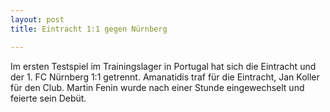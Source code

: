 ```yaml
---
layout: post
title: Eintracht 1:1 gegen Nürnberg

---
```


Im ersten Testspiel im Trainingslager in Portugal hat sich die Eintracht und der 1. FC Nürnberg 1:1 getrennt. Amanatidis traf für die Eintracht, Jan Koller für den Club. Martin Fenin wurde nach einer Stunde eingewechselt und feierte sein Debüt.


